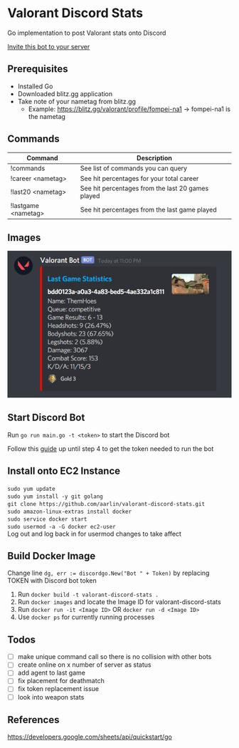 # Valorant Discord Stats

Go implementation to post Valorant stats onto Discord  

[Invite this bot to your server](https://discord.com/oauth2/authorize?client_id=396807688039694346&scope=bot&permissions=68608)   

## Prerequisites

* Installed Go  
* Downloaded blitz.gg application  
* Take note of your nametag from blitz.gg
  * Example: https://blitz.gg/valorant/profile/fompei-na1 -> fompei-na1 is the nametag

## Commands

| Command             | Description                                       |
|---------------------|---------------------------------------------------|
| !commands           | See list of commands you can query                |
| !career \<nametag>   | See hit percentages for your total career         |
| !last20 \<nametag>   | See hit percentages from the last 20 games played |
| !lastgame \<nametag> | See hit percentages from the last game played     |

## Images

![Discord Message Example](./assets/discord-message.png)

## Start Discord Bot

Run `go run main.go -t <token>` to start the Discord bot

Follow this [guide](https://www.writebots.com/discord-bot-token/) up until step 4 to get the token needed to run the bot 

## Install onto EC2 Instance

`sudo yum update`  
`sudo yum install -y git golang`  
`git clone https://github.com/aarlin/valorant-discord-stats.git`  
`sudo amazon-linux-extras install docker`  
`sudo service docker start`  
`sudo usermod -a -G docker ec2-user`  
Log out and log back in for usermod changes to take affect

## Build Docker Image

Change line `dg, err := discordgo.New("Bot " + Token)` by replacing TOKEN with Discord bot token 

1. Run `docker build -t valorant-discord-stats .`  
2. Run `docker images` and locate the Image ID for valorant-discord-stats  
3. Run `docker run -it <Image ID>` OR `docker run -d <Image ID>`  
4. Use `docker ps` for currently running processes  

## Todos

- [ ] make unique command call so there is no collision with other bots
- [ ] create online on x number of server as status
- [ ] add agent to last game
- [ ] fix placement for deathmatch
- [ ] fix token replacement issue
- [ ] look into weapon stats

## References

https://developers.google.com/sheets/api/quickstart/go 
